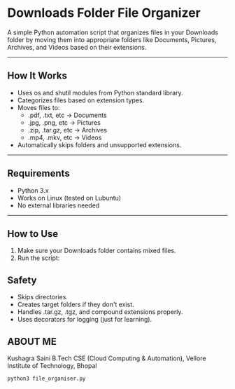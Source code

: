 # Downloads Folder File Organizer

A simple Python automation script that organizes files in your Downloads folder by moving them into appropriate folders like Documents, Pictures, Archives, and Videos based on their extensions.

---

## How It Works

- Uses os and shutil modules from Python standard library.
- Categorizes files based on extension types.
- Moves files to:
    - .pdf, .txt, etc → Documents
    - .jpg, .png, etc → Pictures
    - .zip, .tar.gz, etc → Archives
    - .mp4, .mkv, etc → Videos
- Automatically skips folders and unsupported extensions.

---

## Requirements

- Python 3.x
- Works on Linux (tested on Lubuntu)
- No external libraries needed

---

## How to Use

1. Make sure your Downloads folder contains mixed files.
2. Run the script:

## Safety

- Skips directories.
- Creates target folders if they don't exist.
- Handles .tar.gz, .tgz, and compound extensions properly.
- Uses decorators for logging (just for learning).

## ABOUT ME
Kushagra Saini
B.Tech CSE (Cloud Computing & Automation), Vellore Institute of Technology, Bhopal

```bash
python3 file_organiser.py

